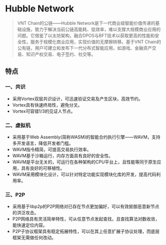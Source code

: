 # Hubble Network

> VNT Chain的公链——Hubble Network是下一代商业级智能价值传递的基础设施，致力于解决当前公链高能耗、低效率，难以支撑大规模商业应用的问题。它借鉴了以太坊架构，融合DPOS与BFT技术以获取更高的性能和安全性，服务于规模化商业应用，实现价值的无摩擦转移。基于VNT Chain的公有链，用户可建立和发布下一代分布式智能应用，如游戏、金融资产交易、知识产权交易、电子签约、社交等。

## 特点
### 一、共识
* 采用Vortex双层共识设计，可迅速验证交易及产生区块，高效节约。
* Vortex具有快速终局性，避免分叉。
* Vortex可容错1/3的见证人节点。

### 二、虚拟机
* 采用基于Web Assembly(简称WASM)的智能合约执行引擎——WAVM，支持多开发语言，降低开发者门槛。
* WAVM指令精简，可提高交易执行效率。
* WAVM基于沙箱运行，内存方面具有良好的安全性。
* WAVM是平台无关的，可运行在各种架构的CPU平台上，且性能等同于原生应用，具有良好的可移植性。
* WAVM采用模块化设计，可以针对特定功能实现模块化库的开发，提高代码利用率。

### 三、P2P
* 采用基于libp2p的P2P网络对已存在节点更加偏好，可以有效抵御恶意新节点的洪泛攻击。
* P2P网络具有灵活简单特性，可从任意节点发起查找，且查找算法对数收敛，能快速定位内容。
* P2P子协议框架具有稳定拓展特性，可以在其上任意扩展子协议处理，而底层框架无需做任何改动。
